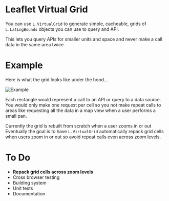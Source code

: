 
# Leaflet Virtual Grid

You can use `L.VirtualGrid` to generate simple, cacheable, grids of `L.LatLngBounds` objects you can use to query and API.

This lets you query APIs for smaller units and space and never make a call data in the same area twice.

# Example

Here is what the grid looks like under the hood...

![Example](https://raw.github.com/patrickarlt/leaflet-virtual-grid/master/example.jpg)

Each rectangle would represent a call to an API or query to a data source. You would only make one request per cell so you not make repeat calls to areas like requesting all the data in a map view when a user performs a small pan.

Currently the grid is rebuilt from scratch when a user zooms in or out Eventually the goal is to have `L.VirtualGrid` automatically repack grid cells when users zoom in or out so avoid repeat calls even across zoom levels.

# To Do
* **Repack grid cells across zoom levels**
* Cross browser testing
* Building system
* Unit tests
* Documentation